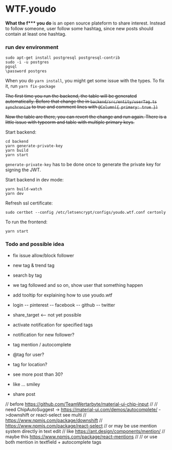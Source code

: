 # WTF.youdo

__What the f*** you do__ is an open source plateform to share interest. Instead to follow someone, user follow some hashtag, since new posts should contain at least one hashtag.

### run dev environment

```
sudo apt-get install postgresql postgresql-contrib
sudo -i -u postgres
pgsql
\password postgres
```

When you do `yarn install`, you might get some issue with the types. To fix it, run `yarn fix-package`

~~The first time you run the backend, the table will be generated automatically. Before that change the in `backend/src/entity/userTag.ts` `synchronize` to true and comment lines with `@Column({ primary: true })`~~

~~Now the table are there, you can revert the change and run again. There is a little issue with typeorm and table with multiple primary keys.~~


Start backend:

```
cd backend
yarn generate-private-key
yarn build
yarn start
```

`generate-private-key` has to be done once to generate the private key for signing the JWT.

Start backend in dev mode:

```
yarn build-watch
yarn dev
```

Refresh ssl certificate:

```
sudo certbot --config /etc/letsencrypt/configs/youdo.wtf.conf certonly
```

To run the frontend:

```
yarn start
```

### Todo and possible idea

- fix issue allow/block follower
- new tag & trend tag
- search by tag

- we tag followed and so on, show user that something happen
- add tooltip for explaining how to use youdo.wtf

- login
-- pinterest
-- facebook
-- github
-- twitter

- share_target <-- not yet possible
- activate notification for specified tags
- notification for new follower?

- tag mention / autocomplete
- @tag for user?
- tag for location?

- see more post than 30?

- like ... smiley
- share post


// before https://github.com/TeamWertarbyte/material-ui-chip-input
//
// need ChipAutoSuggest -> https://material-ui.com/demos/autocomplete/ ->downshift or react-select see multi
// https://www.npmjs.com/package/downshift
// https://www.npmjs.com/package/react-select
// or may be use mention system directly in text edit
// like https://ant.design/components/mention/
// maybe this https://www.npmjs.com/package/react-mentions
//
// or use both mention in textfield + autocomplete tags
